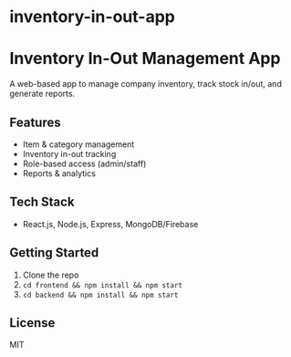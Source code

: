 # inventory-in-out-app
# Inventory In-Out Management App

A web-based app to manage company inventory, track stock in/out, and generate reports.

## Features
- Item & category management
- Inventory in-out tracking
- Role-based access (admin/staff)
- Reports & analytics

## Tech Stack
- React.js, Node.js, Express, MongoDB/Firebase

## Getting Started
1. Clone the repo
2. `cd frontend && npm install && npm start`
3. `cd backend && npm install && npm start`




## License
MIT
